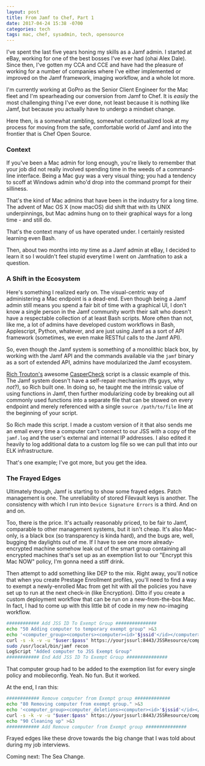 ```yaml
---
layout: post
title: From Jamf to Chef, Part 1
date: 2017-04-24 15:38 -0700
categories: tech
tags: mac, chef, sysadmin, tech, opensource
---
```


I've spent the last five years honing my skills as a Jamf admin. I started at eBay, working for one of the best bosses I've ever had (ohai Alex Dale). Since then, I've gotten my CCA and CCE and have had the pleasure of working for a number of companies where I've either implemented or improved on the Jamf framework, imaging workflow, and a whole lot more.

I'm currently working at GoPro as the Senior Client Engineer for the Mac fleet and I'm spearheading our conversion from  Jamf to Chef. It is _easily_ the most challenging thing I've ever done, not least because it is nothing like Jamf, but because you actually have to undergo a mindset change.

Here then, is a somewhat rambling, somewhat contextualized look at my process for moving from the safe, comfortable world of Jamf and into the frontier that is Chef Open Source.
<!-- more -->

### Context
If you've been a Mac admin for long enough, you're likely to remember that your job did not really involved spending time in the weeds of a command-line interface. Being a Mac guy was a very visual thing; you had a tendency to scoff at Windows admin who'd drop into the command prompt for their silliness.

That's the kind of Mac admins that have been in the industry for a long time. The advent of Mac OS X (now macOS) did shift that with its UNIX underpinnings, but Mac admins hung on to their graphical ways for a long time - and still do.

That's the context many of us have operated under. I certainly resisted learning even Bash.

Then, about two months into my time as a Jamf admin at eBay, I decided to learn it so I wouldn't feel stupid everytime I went on Jamfnation to ask a question.

### A Shift in the Ecosystem
Here's something I realized early on. The visual-centric way of administering a Mac endpoint is a dead-end. Even though being a Jamf admin still means you spend a fair bit of time  with a graphical UI, I don't know a single person in the Jamf community worth their salt who doesn't have a respectable collection of at least Bash scripts. More often than not, like me, a lot of admins have developed custom workflows in Bash, Applescript, Python, whatever, and are just using Jamf as a sort of API framework (sometimes, we even make RESTful calls to the Jamf API).

So, even though the Jamf system is something of a monolithic black box, by working with the Jamf API and the commands available via the `jamf` binary as a sort of extended API, admins have modularized the Jamf ecosystem.

[Rich Trouton's](http://derflounder.com) awesome [CasperCheck](https://github.com/rtrouton/CasperCheck) script is a classic example of this. The Jamf system doesn't have a self-repair mechanism (ffs guys, why _not_?), so Rich built one. In doing so, he taught me the intrinsic value of using functions in Jamf, then further modularizing code by breaking out all commonly used functions into a separate file that can be stowed on every endpoint and merely referenced with a single `source /path/to/file` line at the beginning of your script.

So Rich made this script. I made a custom version of it that also sends me an email every time a computer can't connect to our JSS with a copy of the `jamf.log` and the user's external and internal IP addresses. I also edited it heavily to log additional data to a custom log file so we can pull that into our ELK infrastructure.

That's one example; I've got more, but you get the idea.

### The Frayed Edges
Ultimately though, Jamf is starting to show some frayed edges. Patch management is one. The unreliability of stored Filevault keys is another. The consistency with which I run into `Device Signature Errors` is a third. And on and on.

Too, there is the price. It's actually reasonably priced, to be fair to Jamf, comparable to other management systems, but it isn't cheap. It's also Mac-only, is a black box (so transparency is kinda hard), and the bugs are, well, bugging the daylights out of me. If I have to see one more already-encrypted machine somehow leak out of the smart group containing all encrypted machines that's set up as an exemption list to our "Encrypt this Mac NOW" policy, I'm gonna need a stiff drink.

Then attempt to add something like DEP to the mix. Right away, you'll notice that when you create Prestage Enrollment profiles, you'll need to find a way to exempt a newly-enrolled Mac from get hit with all the policies you have set up to run at the next check-in (like Encryption). Ditto if you create a custom deployment workflow that can be run on a new-from-the-box Mac. In fact, I had to come up with this little bit of code in my new no-imaging workflow.

```bash
############ Add JSS ID To Exempt Group ###############
echo "50 Adding computer to temporary exempt group" >&3
echo '<computer_group><computers><computer><id>'$jssid'</id></computer></computers></computer_group>' > "/private/tmp/addtogroup.xml"
curl -s -k -v -u "$user:$pass" https://yourjssurl:8443/JSSResource/computergroups/id/XX -X PUT -T "/private/tmp/addtogroup.xml"
sudo /usr/local/bin/jamf recon
LogScript "Added computer to JSS Exempt Group"
############ End Add JSS ID To Exempt Group ###############
```

That computer group had to be added to the exemption list for every single policy and mobileconfig. Yeah. No fun. But it worked.

At the end, I ran this:

```bash
############ Remove computer from Exempt group #############
echo "80 Removing computer from exempt group." >&3
echo '<computer_group><computer_deletions><computer><id>'$jssid'</id></computer></computer_deletions></computer_group>' > "/private/tmp/removefromgroup.xml"
curl -s -k -v -u "$user:$pass" https://yourjssurl:8443/JSSResource/computergroups/id/xx -X PUT -T "/private/tmp/removefromgroup.xml"
echo "90 Cleaning up" >&3
############ Add Remove computer from Exempt group ###############
```

Frayed edges like these drove towards the big change that I was told about during my job interviews.

Coming next: The Sea Change.
